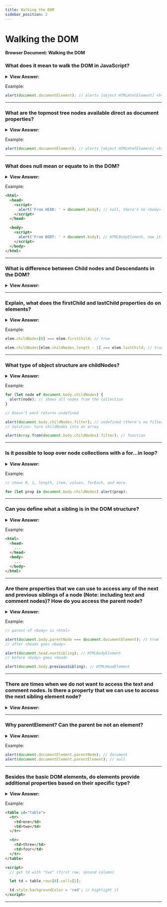 ```yaml
---
title: Walking the DOM
sidebar_position: 2
---
```


# Walking the DOM

**Browser Document: Walking the DOM**

<head>
  <title>Walking the DOM - JavaScript Interview Questions & Answers</title>
  <meta charSet="utf-8" />
</head>

### What does it mean to walk the DOM in JavaScript?

<details>
  <summary><strong>View Answer:</strong></summary>
  <div>
  <div><strong>Interview Response:</strong> The DOM allows us to do anything with elements and their contents, but first we need to reach the corresponding DOM object. This step through process is commonly referred to as walking the DOM. All operations on the DOM start with the document object. That is the main “entry point” to DOM. From it we can access any node.
</div>
  </div>
</details>

Example:

```js
alert(document.documentElement); // alerts [object HTMLHtmlElement] <html> node
```

---

### What are the topmost tree nodes available direct as document properties?

<details>
  <summary><strong>View Answer:</strong></summary>
  <div>
  <div><strong>Interview Response:</strong> The topmost tree nodes are available directly as document properties including the html, body, and head nodes document nodes.</div><br />
  <div><strong>Technical Response:</strong> The topmost tree nodes are available directly as document properties including the html, body, and head nodes document nodes. The topmost document node is document.documentElement. That is the DOM node of the &#8249;html&#8250; tag. Another widely used DOM node is the &#8249;body&#8250; element – document.body. The &#8249;head&#8250; tag is available as document.head. Any node beyond are part of the body node.
  </div>
  </div>
</details>

Example:

```js
alert(document.documentElement); // alerts [object HTMLHtmlElement] <html> node
```

---

### What does null mean or equate to in the DOM?

<details>
  <summary><strong>View Answer:</strong></summary>
  <div>
  <div><strong>Interview Response:</strong> In the DOM, the null value means “doesn’t exist” or “no such node”. A script cannot access an element that does not exist at the moment of execution. In particular, if a script is inside &#8249;head&#8250;, then document.body is unavailable, because the browser did not read it yet.
</div>
  </div>
</details>

Example:

```html
<html>
  <head>
    <script>
      alert('From HEAD: ' + document.body); // null, there's no <body> yet
    </script>
  </head>

  <body>
    <script>
      alert('From BODY: ' + document.body); // HTMLBodyElement, now it exists
    </script>
  </body>
</html>
```

---

### What is difference between Child nodes and Descendants in the DOM?

<details>
  <summary><strong>View Answer:</strong></summary>
  <div>
  <div><strong>Interview Response:</strong> In the DOM, a child node is a direct child of the given parent. Descendants are all elements that are nested in the given one, including children, their children and so on.
</div>
  </div>
</details>

---

### Explain, what does the firstChild and lastChild properties do on elements?

<details>
  <summary><strong>View Answer:</strong></summary>
  <div>
  <div><strong>Interview Response:</strong> The firstChild and lastChild element properties give fast access to the first and last children of a parent element.</div><br />
  <div><strong>Technical Response:</strong> The firstChild and lastChild element properties give fast access to the first and last children of a parent element. Using the firstChild and lastChild are considered shorthand properties. The childNodes property can also be used to interact with the nodes using the bracket notation. There’s also a special function elem.hasChildNodes() to check whether there are any child nodes.
  </div>
  </div>
</details>

Example:

```js
elem.childNodes[0] === elem.firstChild; // true

elem.childNodes[elem.childNodes.length - 1] === elem.lastChild; // true
```

---

### What type of object structure are childNodes?

<details>
  <summary><strong>View Answer:</strong></summary>
  <div>
  <div><strong>Interview Response:</strong> Child nodes make of a structure that is like an Array. In simple terms, its a special array-like iterable object that we can loop over.</div><br />
  <div><strong>Technical Response:</strong> The childNodes looks like an array, but it is not an array, but rather a collection (a special array-like iterable object). This allows us to iterate over the childNodes using a for…of loop, which consequential. That is because it is iterable (provides the Symbol.iterator property, as required). Since, its an array like object we do not get all the benefits of arrays like the filter and map methods directly. However, there is a solution that we can use by invoking Array.from() and turning the childNodes into an array.
  </div>
  </div>
</details>

Example:

```js
for (let node of document.body.childNodes) {
  alert(node); // shows all nodes from the collection
}

// Doesn't work returns undefined

alert(document.body.childNodes.filter); // undefined (there's no filter method!)
// Solution: turn childNodes into an array

alert(Array.from(document.body.childNodes).filter); // function
```

---

### Is it possible to loop over node collections with a for…in loop?

<details>
  <summary><strong>View Answer:</strong></summary>
  <div>
  <div><strong>Interview Response:</strong> Yes, technically you can loop over collections with a for…in loop, but it is not recommended. The for..in loop iterates over all enumerable properties. And collections have some “extra” rarely used properties that we usually do not want to get like entries, forEach, and keys.
</div>
  </div>
</details>

Example:

```js
// shows 0, 1, length, item, values, forEach, and more.

for (let prop in document.body.childNodes) alert(prop);
```

---

### Can you define what a sibling is in the DOM structure?

<details>
  <summary><strong>View Answer:</strong></summary>
  <div>
  <div><strong>Interview Response:</strong> Siblings are nodes that are children of the same parent. An example of this is the head and body nodes that are siblings and both children of the html node. The &#8249;body>&#8250; is said to be the “next” or “right” sibling of &#8249;head&#8250;, and the &#8249;head&#8250; is said to be the “previous” or “left” sibling of &#8249;body&#8250;.
</div>
  </div>
</details>

Example:

```html
<html>
  <head>
    ...
  </head>
  <body>
    ...
  </body>
</html>
```

---

### Are there properties that we can use to access any of the next and previous siblings of a node (Note: including text and comment nodes)? How do you access the parent node?

<details>
  <summary><strong>View Answer:</strong></summary>
  <div>
  <div><strong>Interview Response:</strong> Yes, the next sibling can be accessed via the nextSibling property and the previous sibling node can be accessed via the previousSibling property. The parent node is accessed via the parentNode property. It should be noted that using these properties allows direct access to all nodes including the text and comment nodes.
</div>
  </div>
</details>

Example:

```js
// parent of <body> is <html>

alert(document.body.parentNode === document.documentElement); // true
// after <head> goes <body>

alert(document.head.nextSibling); // HTMLBodyElement
// before <body> goes <head>

alert(document.body.previousSibling); // HTMLHeadElement
```

---

### There are times when we do not want to access the text and comment nodes. Is there a property that we can use to access the next sibling element node?

<details>
  <summary><strong>View Answer:</strong></summary>
  <div>
  <div><strong>Interview Response:</strong> Yes when we are interested in only accessing element nodes. There are properties that serve that purpose for both the previous and the next sibling element nodes. For, the next sibling element node we can use nextElementSibling and the previous element node we use previousElementSibling. This is commonly referred to as element-only navigation.
</div>
  </div>
</details>

---

### Why parentElement? Can the parent be not an element?

<details>
  <summary><strong>View Answer:</strong></summary>
  <div>
  <div><strong>Interview Response:</strong> The parent may not be an element when we are calling parentElement on the document.documentElement which is the first node of the document. It will return null, but we can access it using the parentNode property as an alternative.</div><br />
  <div><strong>Technical Response:</strong> The parentElement property returns the “element” parent, while parentNode returns “any node” parent. These properties are usually the same: they both get the parent. With the one exception of document.documentElement that refers to the first node in the document where there is no parent element. The reason is that the root node document.documentElement &#8249;html&#8250; has document as its parent. But document is not an element node, so parentNode returns it and parentElement does not.
  </div>
  </div>
</details>

Example:

```js
alert(document.documentElement.parentNode); // document
alert(document.documentElement.parentElement); // null
```

---

### Besides the basic DOM elements, do elements provide additional properties based on their specific type?

<details>
  <summary><strong>View Answer:</strong></summary>
  <div>
  <div><strong>Interview Response:</strong> There are several DOM elements that provide additional properties. For example, the table element provides the row, caption, tBodies and other properties that we can access.</div><br />
  <div><strong>Technical Response:</strong> Certain types of DOM elements may provide additional properties, specific to their type, for convenience. A good example of this is table elements that provide table.rows, table.caption, table.tBodies, and additional properties that we can access. The table.rows property is a collection of &#8249;tr&#8250; elements of a table that we can modify via the DOM. We can highlight or change the text as an example. There are also additional navigation properties for HTML forms.
  </div>
  </div>
</details>

Example:

```html
<table id="table">
  <tr>
    <td>one</td>
    <td>two</td>
  </tr>

  <tr>
    <td>three</td>
    <td>four</td>
  </tr>
</table>

<script>
  // get td with "two" (first row, second column)

  let td = table.rows[0].cells[1];

  td.style.backgroundColor = 'red'; // highlight it
</script>
```

---
